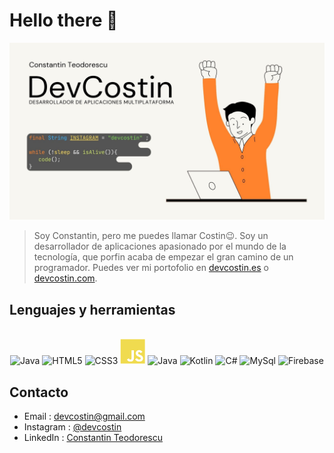 # Hello there 👋
![alt text](https://github.com/DevCostin/DevCostin/blob/main/cabecera.jpg?raw=true)

>Soy Constantin, pero me puedes llamar Costin😉. Soy un desarrollador de aplicaciones apasionado por el mundo de la tecnología, que porfin acaba de empezar el gran camino de un programador. Puedes ver mi portofolio en [devcostin.es](http://www.devcostin.es/) o [devcostin.com](http://www.devcostin.com/).

## Lenguajes y herramientas
<div align="center" style="display: inline_block"><br>
  <img src="https://www.vectorlogo.zone/logos/java/java-icon.svg" alt="Java" title="Java" width="40" height="40"/>
  <img src="https://www.vectorlogo.zone/logos/w3_html5/w3_html5-icon.svg" alt="HTML5" title="HTML5" width="40" height="40"/>
  <img src="https://www.vectorlogo.zone/logos/w3_css/w3_css-icon.svg" alt="CSS3" title="CSS3" width="40" height="40"/>
  <img src="https://raw.githubusercontent.com/devicons/devicon/master/icons/javascript/javascript-plain.svg" alt="Javascript" title="Javascript" width="40" height="40"/>
  <img src="https://www.vectorlogo.zone/logos/java/java-icon.svg" alt="Java" title="Java" width="40" height="40"/>
  <img src="https://www.vectorlogo.zone/logos/kotlinlang/kotlinlang-icon.svg" alt="Kotlin" title="Kotlin" width="40" height="40"/>
  <img src="https://cdn-icons-png.flaticon.com/512/6132/6132221.png" alt="C#" title="C#" width="40" height="40">
  <img src="https://www.vectorlogo.zone/logos/mysql/mysql-icon.svg" alt="MySql" title="MySql" width="40" height="40">
  <img src="https://www.vectorlogo.zone/logos/firebase/firebase-icon.svg" alt="Firebase" title="Firebase" width="40" height="40">
</div>

## Contacto
* Email : [devcostin@gmail.com](mailto:devcostin@gmail.com)
* Instagram : [@devcostin](https://www.instagram.com/devcostin/)
* LinkedIn : [Constantin Teodorescu](https://www.linkedin.com/in/constantin-teodorescu-876501206/)

